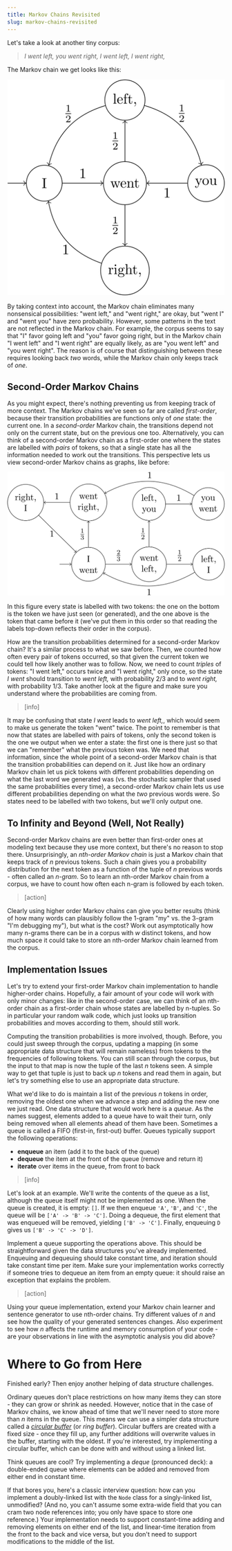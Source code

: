 ```yaml
---
title: Markov Chains Revisited
slug: markov-chains-revisited
---
```


Let's take a look at another tiny corpus:

> *I went left, you went right, I went left, I went right,*

The Markov chain we get looks like this:

![another example Markov chain](order-1-markov2.svg)

By taking context into account, the Markov chain eliminates many nonsensical possibilities: "went left," and "went right," are okay, but "went I" and "went you" have zero probability. However, some patterns in the text are not reflected in the Markov chain. For example, the corpus seems to say that "I" favor going left and "you" favor going right, but in the Markov chain "I went left" and "I went right" are equally likely, as are "you went left" and "you went right". The reason is of course that distinguishing between these requires looking back *two* words, while the Markov chain only keeps track of *one*.

## Second-Order Markov Chains

As you might expect, there's nothing preventing us from keeping track of more context. The Markov chains we've seen so far are called *first-order*, because their transition probabilities are functions only of *one* state: the current one. In a *second-order* Markov chain, the transitions depend not only on the current state, but on the previous one too. Alternatively, you can think of a second-order Markov chain as a first-order one where the states are labelled with *pairs* of tokens, so that a single state has all the information needed to work out the transitions. This perspective lets us view second-order Markov chains as graphs, like before:

![example second-order Markov chain](order-2-markov.svg)

In this figure every state is labelled with two tokens: the one on the bottom is the token we have just seen (or generated), and the one above is the token that came before it (we've put them in this order so that reading the labels top-down reflects their order in the corpus).

How are the transition probabilities determined for a second-order Markov chain? It's a similar process to what we saw before. Then, we counted how often every pair of tokens occurred, so that given the current token we could tell how likely another was to follow. Now, we need to count *triples* of tokens: "I went left," occurs twice and "I went right," only once, so the state *I went* should transition to *went left,* with probability 2/3 and to *went right,* with probability 1/3. Take another look at the figure and make sure you understand where the probabilities are coming from.

> [info]
>
It may be confusing that state *I went* leads to *went left,*, which would seem to make us generate the token "went" twice. The point to remember is that now that states are labelled with pairs of tokens, only the second token is the one we output when we enter a state: the first one is there just so that we can "remember" what the previous token was. We need that information, since the whole point of a second-order Markov chain is that the transition probabilities can depend on it. Just like how an ordinary Markov chain let us pick tokens with different probabilities depending on what the last word we generated was (vs. the stochastic sampler that used the same probabilities every time), a second-order Markov chain lets us use different probabilities depending on what the *two* previous words were. So states need to be labelled with two tokens, but we'll only output one.

## To Infinity and Beyond (Well, Not Really)

Second-order Markov chains are even better than first-order ones at modeling text because they use more context, but there's no reason to stop there. Unsurprisingly, an *nth-order Markov chain* is just a Markov chain that keeps track of *n* previous tokens. Such a chain gives you a probability distribution for the next token as a function of the tuple of *n* previous words - often called an *n-gram*. So to learn an nth-order Markov chain from a corpus, we have to count how often each n-gram is followed by each token.

> [action]
>
Clearly using higher order Markov chains can give you better results (think of how many words can plausibly follow the 1-gram "my" vs. the 3-gram "I'm debugging my"), but what is the cost? Work out asymptotically how many n-grams there can be in a corpus with *w* distinct tokens, and how much space it could take to store an nth-order Markov chain learned from the corpus.

## Implementation Issues

Let's try to extend your first-order Markov chain implementation to handle higher-order chains. Hopefully, a fair amount of your code will work with only minor changes: like in the second-order case, we can think of an nth-order chain as a first-order chain whose states are labelled by n-tuples. So in particular your random walk code, which just looks up transition probabilities and moves according to them, should still work.

Computing the transition probabilities is more involved, though. Before, you could just sweep through the corpus, updating a mapping (in some appropriate data structure that will remain nameless) from tokens to the frequencies of following tokens. You can still scan through the corpus, but the input to that map is now the tuple of the last *n* tokens seen. A simple way to get that tuple is just to back up *n* tokens and read them in again, but let's try something else to use an appropriate data structure.

What we'd like to do is maintain a list of the previous *n* tokens in order, removing the oldest one when we advance a step and adding the new one we just read. One data structure that would work here is a *queue*. As the names suggest, elements added to a queue have to wait their turn, only being removed when all elements ahead of them have been. Sometimes a queue is called a FIFO (first-in, first-out) buffer. Queues typically support the following operations:

- **enqueue** an item (add it to the back of the queue)
- **dequeue** the item at the front of the queue (remove and return it)
- **iterate** over items in the queue, from front to back

> [info]
>
Let's look at an example. We'll write the contents of the queue as a list, although the queue itself might not be implemented as one. When the queue is created, it is empty: `[]`. If we then enqueue `'A'`, `'B'`, and `'C'`, the queue will be `['A' -> 'B' -> 'C']`. Doing a dequeue, the first element that was enqueued will be removed, yielding `['B' -> 'C']`. Finally, enqueuing `D` gives us `['B' -> 'C' -> 'D']`.


Implement a queue supporting the operations above. This should be straightforward given the data structures you've already implemented. Enqueuing and dequeuing should take constant time, and iteration should take constant time per item. Make sure your implementation works correctly if someone tries to dequeue an item from an empty queue: it should raise an exception that explains the problem.

> [action]
>
Using your queue implementation, extend your Markov chain learner and sentence generator to use nth-order chains. Try different values of *n* and see how the quality of your generated sentences changes. Also experiment to see how *n* affects the runtime and memory consumption of your code - are your observations in line with the asymptotic analysis you did above?

Where to Go from Here
==

Finished early? Then enjoy another helping of data structure challenges.

Ordinary queues don't place restrictions on how many items they can store - they can grow or shrink as needed. However, notice that in the case of Markov chains, we know ahead of time that we'll never need to store more than *n* items in the queue. This means we can use a simpler data structure called a [*circular buffer*](https://en.wikipedia.org/wiki/Circular_buffer) (or *ring buffer*). Circular buffers are created with a fixed size - once they fill up, any further additions will overwrite values in the buffer, starting with the oldest. If you're interested, try implementing a circular buffer, which can be done with and without using a linked list.

Think queues are cool? Try implementing a *deque* (pronounced deck): a double-ended queue where elements can be added and removed from either end in constant time.

If that bores you, here's a classic interview question: how can you implement a doubly-linked list with the `Node` class for a singly-linked list, unmodified? (And no, you can't assume some extra-wide field that you can cram two node references into; you only have space to store one reference.) Your implementation needs to support constant-time adding and removing elements on either end of the list, and linear-time iteration from the front to the back and vice versa, but you don't need to support modifications to the middle of the list.
